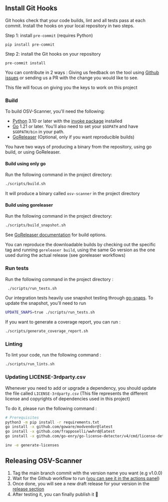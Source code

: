 ## Install Git Hooks

Git hooks check that your code builds, lint and all tests pass at each commit.
Install the hooks on your local repository in two steps.

Step 1: install `pre-commit` (requires Python)

```shell
pip install pre-commit
```

Step 2: install the Git hooks on your repository

```shell
pre-commit install
```

You can contribute in 2 ways : Giving us feedback on the tool using [Github issues](https://github.com/DataDog/datadog-sbom-generator/issues) or sending us a PR with the change you would like to see.

This file will focus on giving you the keys to work on this project

### Build

To build OSV-Scanner, you'll need the following:

- [Python]() 3.10 or later with the [invoke package](https://www.pyinvoke.org/installing.html) installed
- [Go](https://golang.org/doc/install) 1.21 or later. You'll also need to set your `$GOPATH` and have `$GOPATH/bin` in your path.
- [GoReleaser](https://goreleaser.com/) (Optional, only if you want reproducible builds)

You have two ways of producing a binary from the repository, using go build, or using GoReleaser.

#### Build using only go

Run the following command in the project directory:

```bash
./scripts/build.sh
```

It will produce a binary called `osv-scanner` in the project directory

#### Build using goreleaser

Run the following command in the project directory:

```bash
./scripts/build_snapshot.sh
```

See [GoReleaser documentation](https://goreleaser.com/cmd/goreleaser_build/) for build options.

You can reproduce the downloadable builds by checking out the specific tag and running `goreleaser build`, using the same Go version as the one used during the actual release (see goreleaser workflows)

### Run tests

Run the following command in the project directory :

```bash
 ./scripts/run_tests.sh
```

Our integration tests heavily use snapshot testing through [go-snaps](https://github.com/gkampitakis/go-snaps).
To update the snapshot, you'll need to run

```bash
UPDATE_SNAPS=true ./scripts/run_tests.sh
```

If you want to generate a coverage report, you can run :

```bash
./scripts/generate_coverage_report.sh
```

### Linting

To lint your code, run the following command :

```bash
./scripts/run_lints.sh
```

### Updating LICENSE-3rdparty.csv

Whenever you need to add or upgrade a dependency, you should update the file called `LICENSE-3rdparty.csv`
(This file represents the different license and copyrights of dependencies used in this project)

To do it, please run the following command :

```bash
# Prerequisites
python3 -m pip install -r requirements.txt
go install -x github.com/goware/modvendor@latest
go install -x github.com/frapposelli/wwhrd@latest
go install -x github.com/go-enry/go-license-detector/v4/cmd/license-detector@latest

inv -e generate-licenses
```

## Releasing OSV-Scanner

1. Tag the main branch commit with the version name you want (e.g v1.0.0)
2. Wait for the Github workflow to run ([you can see it in the actions panel](https://github.com/DataDog/datadog-sbom-generator/actions/workflows/goreleaser.yml))
3. Once done, you will see a new draft release for your version in the [release section](https://github.com/DataDog/datadog-sbom-generator/releases)
4. After testing it, you can finally publish it 🎉
